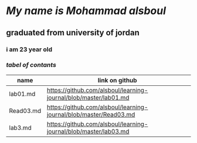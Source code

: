 # *My name is Mohammad alsboul* 
## graduated from university of jordan
### i am 23 year old
 ### _tabel of contants_
name  | link on github
----  | --------------
lab01.md | https://github.com/alsboul/learning-journal/blob/master/lab01.md
Read03.md | https://github.com/alsboul/learning-journal/blob/master/Read03.md
lab3.md | https://github.com/alsboul/learning-journal/blob/master/lab03.md
